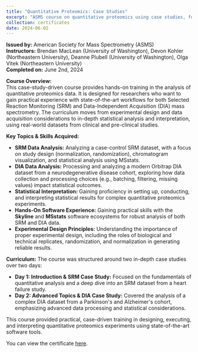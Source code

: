 ```yaml
---
title: "Quantitative Proteomics: Case Studies"
excerpt: "ASMS course on quantitative proteomics using case studies, focusing on SRM and DIA data analysis with Skyline and MSstats.<br/><a href='/files/2024-asms-quantitative-proteomics-case-studies.pdf' target='_blank'><img src='/images/2024-asms-quantitative-proteomics-case-studies.png' width='300' alt='Quantitative Proteomics: Case Studies Certificate'></a>"
collection: certificates
date: 2024-06-02
---
```


**Issued by:** American Society for Mass Spectrometry (ASMS)  
**Instructors:** Brendan MacLean (University of Washington), Devon Kohler (Northeastern University), Deanne Plubell (University of Washington), Olga Vitek (Northeastern University)  
**Completed on:** June 2nd, 2024

**Course Overview:**  
This case-study-driven course provides hands-on training in the analysis of quantitative proteomics data. It is designed for researchers who want to gain practical experience with state-of-the-art workflows for both Selected Reaction Monitoring (SRM) and Data-Independent Acquisition (DIA) mass spectrometry. The curriculum moves from experimental design and data acquisition considerations to in-depth statistical analysis and interpretation, using real-world datasets from clinical and pre-clinical studies.

**Key Topics & Skills Acquired:**
*   **SRM Data Analysis:** Analyzing a case-control SRM dataset, with a focus on study design (normalization, randomization), chromatogram visualization, and statistical analysis using MSstats.
*   **DIA Data Analysis:** Processing and analyzing a modern Orbitrap DIA dataset from a neurodegenerative disease cohort, exploring how data collection and processing choices (e.g., batching, filtering, missing values) impact statistical outcomes.
*   **Statistical Interpretation:** Gaining proficiency in setting up, conducting, and interpreting statistical results for complex quantitative proteomics experiments.
*   **Hands-On Software Experience:** Gaining practical skills with the **Skyline** and **MSstats** software ecosystems for robust analysis of both SRM and DIA data.
*   **Experimental Design Principles:** Understanding the importance of proper experimental design, including the roles of biological and technical replicates, randomization, and normalization in generating reliable results.

**Curriculum:**
The course was structured around two in-depth case studies over two days:
*   **Day 1: Introduction & SRM Case Study:** Focused on the fundamentals of quantitative analysis and a deep dive into an SRM dataset from a heart failure study.
*   **Day 2: Advanced Topics & DIA Case Study:** Covered the analysis of a complex DIA dataset from a Parkinson's and Alzheimer's cohort, emphasizing advanced data processing and statistical considerations.

This course provided practical, case-driven training in designing, executing, and interpreting quantitative proteomics experiments using state-of-the-art software tools.

You can view the certificate <a href='/files/2024-asms-quantitative-proteomics-case-studies.pdf' target='_blank'>here</a>.

